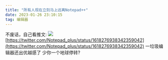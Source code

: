 ```yaml
---
title: "所有人现在立刻马上远离Notepad++"
date: 2023-01-26 23:10:15
tag: 编辑器
---
```

不废话，自己看推文:
![](https://media-fs.huahuo-cn.tk/api/raw/?path=/blog/%E5%85%A8%E9%83%A8%E4%BA%BA%E7%8E%B0%E5%9C%A8%E7%AB%8B%E5%88%BB%E9%A9%AC%E4%B8%8A%E8%BF%9C%E7%A6%BBnotepad%2B%2B/microsoft_edge_screenshot_2023%E5%B9%B41%E6%9C%8826%E6%97%A5%20GMT%2B08_00%20%E4%B8%8B%E5%8D%8811_12_06.png.jpg)
[https://twitter.com/Notepad_plus/status/1618276938342359042](https://twitter.com/Notepad_plus/status/1618276938342359042)
一垃圾编辑器还出优越感了 少你一个地球停转?
